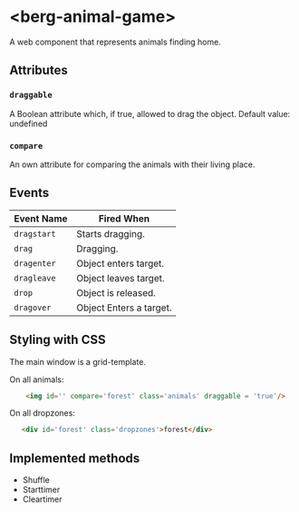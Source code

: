 # &lt;berg-animal-game&gt;

A web component that represents animals finding home.

## Attributes

### `draggable`

A Boolean attribute which, if true, allowed to drag the object.
Default value: undefined

### `compare`

An own attribute for comparing the animals with their living place.

## Events

| Event Name | Fired When             |
| ---------- | -----------------------|
| `dragstart`| Starts dragging.       |
| `drag`     | Dragging.              |
| `dragenter`| Object enters target.  |
| `dragleave`| Object leaves target.  |
| `drop`     | Object is released.    |
| `dragover` | Object Enters a target.|


## Styling with CSS

The main window is a grid-template.

On all animals:

```html
    <img id='' compare='forest' class='animals' draggable = 'true'/>
```

On all dropzones:

```html
   <div id='forest' class='dropzones'>forest</div>
```

## Implemented methods

* Shuffle
* Starttimer
* Cleartimer
